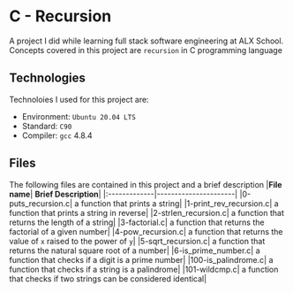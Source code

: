 # C - Recursion
A project I did while learning full stack software engineering at ALX School. Concepts covered in this project are `recursion` in C programming language

## Technologies
Technoloies I used for this project are:
- Environment: `Ubuntu 20.04 LTS`
- Standard: `C90`
- Compiler: `gcc` 4.8.4

## Files
The following files are contained in this project and a brief description
|**File name**| **Brief Description**|
|:-------------|----------------------|
|0-puts_recursion.c| a function that prints a string|
|1-print_rev_recursion.c| a function that prints a string in reverse|
|2-strlen_recursion.c| a function that returns the length of a string|
|3-factorial.c| a function that returns the factorial of a given number|
|4-pow_recursion.c| a function that returns the value of `x` raised to the power of `y`|
|5-sqrt_recursion.c| a function that returns the natural square root of a number|
|6-is_prime_number.c| a function that checks if a digit is a prime number|
|100-is_palindrome.c| a function that checks if a string is a palindrome|
|101-wildcmp.c| a function that checks if two strings can be considered identical|
